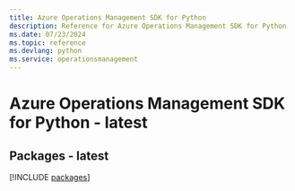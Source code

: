 ```yaml
---
title: Azure Operations Management SDK for Python
description: Reference for Azure Operations Management SDK for Python
ms.date: 07/23/2024
ms.topic: reference
ms.devlang: python
ms.service: operationsmanagement
---
```

# Azure Operations Management SDK for Python - latest
## Packages - latest
[!INCLUDE [packages](operations-management-index.md)]